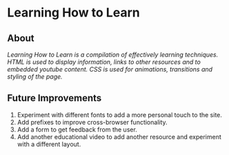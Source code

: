 # Learning How to Learn

## About
_Learning How to Learn is a compilation of effectively learning techniques. HTML is used to display information, links to other resources and to embedded youtube content. CSS is used for animations, transitions and styling of the page._

## Future Improvements
1. Experiment with different fonts to add a more personal touch to the site.
2. Add prefixes to improve cross-browser functionality.
3. Add a form to get feedback from the user.
4. Add another educational video to add another resource and experiment with a different layout.